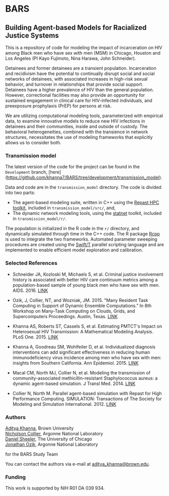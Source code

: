 # BARS
## Building Agent-based Models for Racialized Justice Systems

This is a repository of code for modeling the impact of incarceration on HIV among Black men who have sex with men (MSM) in Chicago, Houston and Los Angeles (PI Kayo Fujimoto, Nina Harawa, John Schneider). 

Detainees and former detainees are a transient population. Incarceration and recidivism have the potential to continually disrupt social and social networks of detainees, with associated increases in high-risk sexual behavior, and turnover in relationships that provide social support. Detainees have a higher prevalence of HIV than the general population. However, correctional facilities may also provide an opportunity for sustained engagement in clinical care for HIV-infected individuals, and preexposure prophylaxis (PrEP) for persons at risk. 

We are utilizing computational modeling tools, parameterized with empirical data, to examine innovative models to reduce new HIV infections in detainees and their communities, inside and outside of custody. The behavioral heterogeneities, combined with the transience in network structures, necessitates the use of modeling frameworks that explicitly allows us to consider both. 

### Transmission model

The latest version of the code for the project can be found in the `Development` branch, [here] (https://github.com/khanna7/BARS/tree/development/transmission_model). 

   Data and code are in the `transmission_model` directory. 
   The code is divided into two parts: 
   
   * The agent-based modeling suite, written in C++ using the [Repast HPC toolkit](https://repast.github.io/repast_hpc.html), included in `transmission_model/src/`, and,
   * The dynamic network modeling tools, using the [statnet](http://www.statnet.org/) toolkit, included in `transmission_model/r/`.  
     
The population is initialized in the R code in the `r/` directory, and dynamically simulated through time in the C++ code. The R package [Rcpp](https://cran.r-project.org/web/packages/Rcpp/index.html) is used to integrate the two frameworks. Automated parameter sweeping procedures are created using the  [Swift/T](http://swift-lang.org/Swift-T/) parallel scripting language and are implemented to enable efficient model exploration and calibration.

### Selected References   

* Schneider JA, Kozloski M, Michaels S, et al. Criminal justice involvement history is associated with better HIV care continuum metrics among a population-based sample of young black men who have sex with men. AIDS. 2016. [LINK](https://www.ncbi.nlm.nih.gov/pubmed/27662544) 

* Ozik, J, Collier, NT, and Wozniak, JM. 2015. "Many Resident Task Computing in Support of Dynamic Ensemble Computations." In 8th Workshop on Many-Task Computing on Clouds, Grids, and Supercomputers Proceedings. Austin, Texas. [LINK](http://datasys.cs.iit.edu/events/MTAGS15/program.html)

* Khanna AS, Roberts ST, Cassels S, et al. Estimating PMTCT's Impact on Heterosexual HIV Transmission: A Mathematical Modeling Analysis. PLoS One. 2015. [LINK](https://www.ncbi.nlm.nih.gov/pubmed/26262889)
   
* Khanna A, Goodreau SM, Wohlfeiler D, et al. Individualized diagnosis interventions can add significant effectiveness in reducing human immunodeficiency virus incidence among men who have sex with men: insights from Southern California. Ann Epidemiol. 2015. [LINK](https://www.ncbi.nlm.nih.gov/pubmed/25453725)   
   
* Macal CM, North MJ, Collier N, et al. Modeling the transmission of community-associated methicillin-resistant Staphylococcus aureus: a dynamic agent-based simulation. J Transl Med. 2014. [LINK](https://www.ncbi.nlm.nih.gov/pubmed/24886400)

* Collier N, North M. Parallel agent-based simulation with Repast for High Performance Computing. SIMULATION: Transactions of The Society for Modeling and Simulation International. 2012. [LINK](http://sim.sagepub.com/content/89/10/1215)  
   

   

### Authors        

   [Aditya Khanna](https://github.com/khanna7), Brown University   
   [Nicholson Collier](https://github.com/ncollier), Argonne National Laboratory    
   [Daniel Sheeler](https://github.com/dsheeler), The University of Chicago  
   [Jonathan Ozik](https://github.com/jozik), Argonne National Laboratory   
    
   for the BARS Study Team     
   
   You can contact the authors via
e-mail at <aditya_khanna@brown.edu>. 
  

### Funding
This work is supported by NIH R01 DA 039 934.
